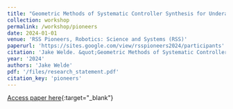 ```yaml
---
title: "Geometric Methods of Systematic Controller Synthesis for Underactuated Robotic Systems"
collection: workshop
permalink: /workshop/pioneers
date: 2024-01-01
venue: 'RSS Pioneers, Robotics: Science and Systems (RSS)'
paperurl: 'https://sites.google.com/view/rsspioneers2024/participants'
citation: 'Jake Welde. &quot;Geometric Methods of Systematic Controller Synthesis for Underactuated Robotic Systems.&quot; RSS Pioneers, Robotics: Science and Systems (RSS), 2024.'
year: '2024'
authors: 'Jake Welde'
pdf: '/files/research_statement.pdf'
citation_key: 'pioneers'
---
```

[Access paper here](https://sites.google.com/view/rsspioneers2024/participants){:target="_blank"}
